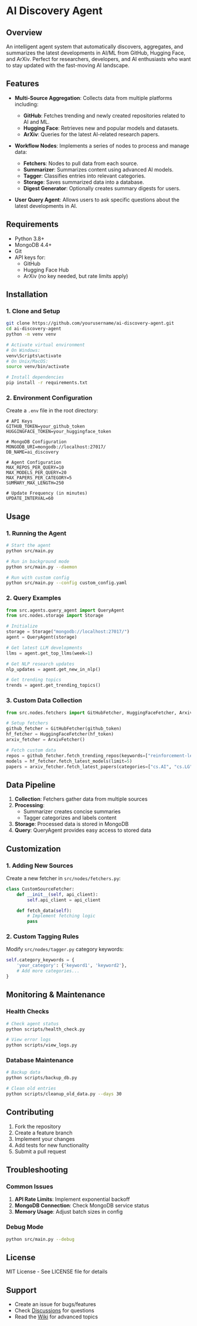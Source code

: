 # AI Discovery Agent

## Overview
An intelligent agent system that automatically discovers, aggregates, and summarizes the latest developments in AI/ML from GitHub, Hugging Face, and ArXiv. Perfect for researchers, developers, and AI enthusiasts who want to stay updated with the fast-moving AI landscape.

## Features
- **Multi-Source Aggregation**: Collects data from multiple platforms including:
  - **GitHub**: Fetches trending and newly created repositories related to AI and ML.
  - **Hugging Face**: Retrieves new and popular models and datasets.
  - **ArXiv**: Queries for the latest AI-related research papers.

- **Workflow Nodes**: Implements a series of nodes to process and manage data:
  - **Fetchers**: Nodes to pull data from each source.
  - **Summarizer**: Summarizes content using advanced AI models.
  - **Tagger**: Classifies entries into relevant categories.
  - **Storage**: Saves summarized data into a database.
  - **Digest Generator**: Optionally creates summary digests for users.

- **User Query Agent**: Allows users to ask specific questions about the latest developments in AI.

## Requirements
- Python 3.8+
- MongoDB 4.4+
- Git
- API keys for:
  - GitHub
  - Hugging Face Hub
  - ArXiv (no key needed, but rate limits apply)

## Installation

### 1. Clone and Setup
```bash
git clone https://github.com/yourusername/ai-discovery-agent.git
cd ai-discovery-agent
python -m venv venv

# Activate virtual environment
# On Windows:
venv\Scripts\activate
# On Unix/MacOS:
source venv/bin/activate

# Install dependencies
pip install -r requirements.txt
```

### 2. Environment Configuration
Create a `.env` file in the root directory:

```env
# API Keys
GITHUB_TOKEN=your_github_token
HUGGINGFACE_TOKEN=your_huggingface_token

# MongoDB Configuration
MONGODB_URI=mongodb://localhost:27017/
DB_NAME=ai_discovery

# Agent Configuration
MAX_REPOS_PER_QUERY=10
MAX_MODELS_PER_QUERY=20
MAX_PAPERS_PER_CATEGORY=5
SUMMARY_MAX_LENGTH=250

# Update Frequency (in minutes)
UPDATE_INTERVAL=60
```

## Usage

### 1. Running the Agent
```bash
# Start the agent
python src/main.py

# Run in background mode
python src/main.py --daemon

# Run with custom config
python src/main.py --config custom_config.yaml
```

### 2. Query Examples
```python
from src.agents.query_agent import QueryAgent
from src.nodes.storage import Storage

# Initialize
storage = Storage("mongodb://localhost:27017/")
agent = QueryAgent(storage)

# Get latest LLM developments
llms = agent.get_top_llms(week=1)

# Get NLP research updates
nlp_updates = agent.get_new_in_nlp()

# Get trending topics
trends = agent.get_trending_topics()
```

### 3. Custom Data Collection
```python
from src.nodes.fetchers import GitHubFetcher, HuggingFaceFetcher, ArxivFetcher

# Setup fetchers
github_fetcher = GitHubFetcher(github_token)
hf_fetcher = HuggingFaceFetcher(hf_token)
arxiv_fetcher = ArxivFetcher()

# Fetch custom data
repos = github_fetcher.fetch_trending_repos(keywords=["reinforcement-learning"])
models = hf_fetcher.fetch_latest_models(limit=5)
papers = arxiv_fetcher.fetch_latest_papers(categories=["cs.AI", "cs.LG"])
```

## Data Pipeline
1. **Collection**: Fetchers gather data from multiple sources
2. **Processing**: 
   - Summarizer creates concise summaries
   - Tagger categorizes and labels content
3. **Storage**: Processed data is stored in MongoDB
4. **Query**: QueryAgent provides easy access to stored data

## Customization

### 1. Adding New Sources
Create a new fetcher in `src/nodes/fetchers.py`:
```python
class CustomSourceFetcher:
    def __init__(self, api_client):
        self.api_client = api_client

    def fetch_data(self):
        # Implement fetching logic
        pass
```

### 2. Custom Tagging Rules
Modify `src/nodes/tagger.py` category keywords:
```python
self.category_keywords = {
    'your_category': {'keyword1', 'keyword2'},
    # Add more categories...
}
```

## Monitoring & Maintenance

### Health Checks
```bash
# Check agent status
python scripts/health_check.py

# View error logs
python scripts/view_logs.py
```

### Database Maintenance
```bash
# Backup data
python scripts/backup_db.py

# Clean old entries
python scripts/cleanup_old_data.py --days 30
```

## Contributing
1. Fork the repository
2. Create a feature branch
3. Implement your changes
4. Add tests for new functionality
5. Submit a pull request

## Troubleshooting

### Common Issues
1. **API Rate Limits**: Implement exponential backoff
2. **MongoDB Connection**: Check MongoDB service status
3. **Memory Usage**: Adjust batch sizes in config

### Debug Mode
```bash
python src/main.py --debug
```

## License
MIT License - See LICENSE file for details

## Support
- Create an issue for bugs/features
- Check [Discussions](https://github.com/yourusername/ai-discovery-agent/discussions) for questions
- Read the [Wiki](https://github.com/yourusername/ai-discovery-agent/wiki) for advanced topics